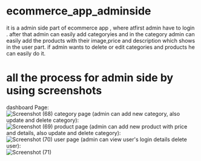 # ecommerce_app_adminside
it is a admin side part of ecommerce app , where atfirst admin have to login  . after that admin can easily add categoryies and in the category admin can easily add the products with their image,price and description which shows in the user part. if admin wants to delete or edit categories and products he can easily do it.
# all the process for admin side by using screenshots
dashboard Page:<br>
![Screenshot (68)](https://github.com/sayan39/ecommerce_app_adminside/assets/118959230/fc81a529-81eb-4df2-b79c-06fece48ea76)
category page (admin can add new category, also update and delete category): <br>
![Screenshot (69)](https://github.com/sayan39/ecommerce_app_adminside/assets/118959230/594617a5-eb0f-48b4-b263-110fed761a2e)
product page (admin can add new product with price and details, also update and delete category): <br>
![Screenshot (70)](https://github.com/sayan39/ecommerce_app_adminside/assets/118959230/91448761-0a0e-4f6a-bef0-f6aaa30b788f)
user page (admin can view user's login details delete user): <br>
![Screenshot (71)](https://github.com/sayan39/ecommerce_app_adminside/assets/118959230/0b67481c-8876-406e-a145-9683b86a6d51)
